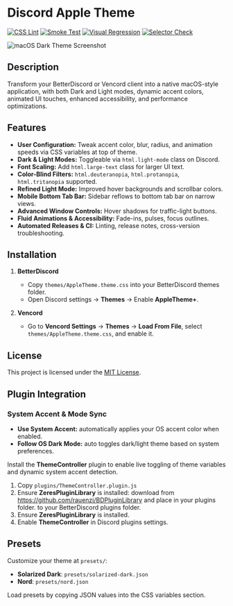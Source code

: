 # Discord Apple Theme
[![CSS Lint](https://img.shields.io/github/actions/workflow/status/your-username/discord-apple-theme/lint.yml)](https://github.com/your-username/discord-apple-theme/actions?query=workflow%3Alint.yml)
[![Smoke Test](https://img.shields.io/github/actions/workflow/status/your-username/discord-apple-theme/smoke-test.yml)](https://github.com/your-username/discord-apple-theme/actions?query=workflow%3Asmoke-test.yml)
[![Visual Regression](https://img.shields.io/github/actions/workflow/status/your-username/discord-apple-theme/visual-regression.yml)](https://github.com/your-username/discord-apple-theme/actions?query=workflow%3Avisual-regression.yml)
[![Selector Check](https://img.shields.io/github/actions/workflow/status/your-username/discord-apple-theme/selector-update.yml)](https://github.com/your-username/discord-apple-theme/actions?query=workflow%3Aselector-update.yml)

![macOS Dark Theme Screenshot](docs/screenshot.png)

## Description

Transform your BetterDiscord or Vencord client into a native macOS-style application, with both Dark and Light modes, dynamic accent colors, animated UI touches, enhanced accessibility, and performance optimizations.

## Features

- **User Configuration:** Tweak accent color, blur, radius, and animation speeds via CSS variables at top of theme.
- **Dark & Light Modes:** Toggleable via `html.light-mode` class on Discord.
- **Font Scaling:** Add `html.large-text` class for larger UI text.
- **Color-Blind Filters:** `html.deuteranopia`, `html.protanopia`, `html.tritanopia` supported.
- **Refined Light Mode:** Improved hover backgrounds and scrollbar colors.
- **Mobile Bottom Tab Bar:** Sidebar reflows to bottom tab bar on narrow views.
- **Advanced Window Controls:** Hover shadows for traffic-light buttons.
- **Fluid Animations & Accessibility:** Fade-ins, pulses, focus outlines.
- **Automated Releases & CI:** Linting, release notes, cross-version troubleshooting.

## Installation

1. **BetterDiscord**  
   - Copy `themes/AppleTheme.theme.css` into your BetterDiscord themes folder.  
   - Open Discord settings → **Themes** → Enable **AppleTheme+**.

2. **Vencord**  
   - Go to **Vencord Settings** → **Themes** → **Load From File**, select `themes/AppleTheme.theme.css`, and enable it.

## License

This project is licensed under the [MIT License](LICENSE).

## Plugin Integration

### System Accent & Mode Sync
- **Use System Accent:** automatically applies your OS accent color when enabled.
- **Follow OS Dark Mode:** auto toggles dark/light theme based on system preferences.

Install the **ThemeController** plugin to enable live toggling of theme variables and dynamic system accent detection.

1. Copy `plugins/ThemeController.plugin.js`
2. Ensure **ZeresPluginLibrary** is installed: download from https://github.com/rauenzi/BDPluginLibrary and place in your plugins folder. to your BetterDiscord plugins folder.
2. Ensure **ZeresPluginLibrary** is installed.
3. Enable **ThemeController** in Discord plugins settings.

## Presets

Customize your theme at `presets/`:
- **Solarized Dark**: `presets/solarized-dark.json`
- **Nord**: `presets/nord.json`

Load presets by copying JSON values into the CSS variables section.
